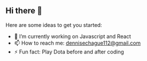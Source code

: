 ## Hi there 👋

Here are some ideas to get you started:

- 🔭 I’m currently working on Javascript and React
- 📫 How to reach me: dennisechague112@gmail.com
- ⚡ Fun fact: Play Dota before and after coding
